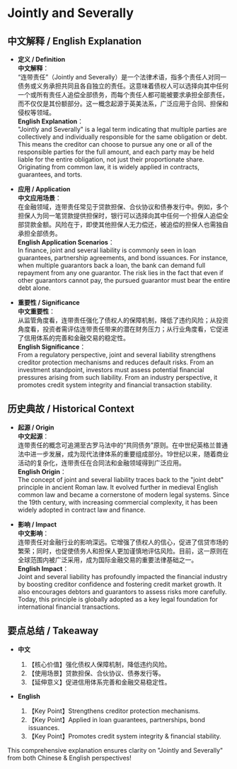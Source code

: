 # Jointly and Severally

## 中文解释 / English Explanation

* **定义 / Definition**  
  **中文解释**：  
  “连带责任”（Jointly and Severally）是一个法律术语，指多个责任人对同一债务或义务承担共同且各自独立的责任。这意味着债权人可以选择向其中任何一个或所有责任人追偿全部债务，而每个责任人都可能被要求承担全部责任，而不仅仅是其份额部分。这一概念起源于英美法系，广泛应用于合同、担保和侵权等领域。  
  **English Explanation**：  
  "Jointly and Severally" is a legal term indicating that multiple parties are collectively and individually responsible for the same obligation or debt. This means the creditor can choose to pursue any one or all of the responsible parties for the full amount, and each party may be held liable for the entire obligation, not just their proportionate share. Originating from common law, it is widely applied in contracts, guarantees, and torts.

* **应用 / Application**  
  **中文应用场景**：  
  在金融领域，连带责任常见于贷款担保、合伙协议和债券发行中。例如，多个担保人为同一笔贷款提供担保时，银行可以选择向其中任何一个担保人追偿全部贷款金额。风险在于，即使其他担保人无力偿还，被追偿的担保人也需独自承担全部债务。  
  **English Application Scenarios**：  
  In finance, joint and several liability is commonly seen in loan guarantees, partnership agreements, and bond issuances. For instance, when multiple guarantors back a loan, the bank can demand full repayment from any one guarantor. The risk lies in the fact that even if other guarantors cannot pay, the pursued guarantor must bear the entire debt alone.

* **重要性 / Significance**  
  **中文重要性**：  
  从监管角度看，连带责任强化了债权人的保障机制，降低了违约风险；从投资角度看，投资者需评估连带责任带来的潜在财务压力；从行业角度看，它促进了信用体系的完善和金融交易的稳定性。  
  **English Significance**：  
  From a regulatory perspective, joint and several liability strengthens creditor protection mechanisms and reduces default risks. From an investment standpoint, investors must assess potential financial pressures arising from such liability. From an industry perspective, it promotes credit system integrity and financial transaction stability.

## 历史典故 / Historical Context

* **起源 / Origin**  
  **中文起源**：  
  连带责任的概念可追溯至古罗马法中的“共同债务”原则。在中世纪英格兰普通法中进一步发展，成为现代法律体系的重要组成部分。19世纪以来，随着商业活动的复杂化，连带责任在合同法和金融领域得到广泛应用。  
  **English Origin**：  
  The concept of joint and several liability traces back to the "joint debt" principle in ancient Roman law. It evolved further in medieval English common law and became a cornerstone of modern legal systems. Since the 19th century, with increasing commercial complexity, it has been widely adopted in contract law and finance.

* **影响 / Impact**  
  **中文影响**：  
  连带责任对金融行业的影响深远。它增强了债权人的信心，促进了信贷市场的繁荣；同时，也促使债务人和担保人更加谨慎地评估风险。目前，这一原则在全球范围内被广泛采用，成为国际金融交易的重要法律基础之一。  
  **English Impact**：  
  Joint and several liability has profoundly impacted the financial industry by boosting creditor confidence and fostering credit market growth. It also encourages debtors and guarantors to assess risks more carefully. Today, this principle is globally adopted as a key legal foundation for international financial transactions.

## 要点总结 / Takeaway

* **中文**  
  1. 【核心价值】强化债权人保障机制，降低违约风险。
  2. 【使用场景】贷款担保、合伙协议、债券发行等。
  3. 【延伸意义】促进信用体系完善和金融交易稳定性。

* **English**
  1. 【Key Point】Strengthens creditor protection mechanisms.
  2. 【Key Point】Applied in loan guarantees, partnerships, bond issuances.
  3. 【Key Point】Promotes credit system integrity & financial stability.

This comprehensive explanation ensures clarity on "Jointly and Severally" from both Chinese & English perspectives!